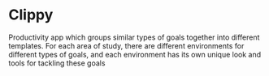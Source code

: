 # Clippy
Productivity app which groups similar types of goals together into different templates. For each area of study, there are different environments for different types of goals, and each environment has its own unique look and tools for tackling these goals
